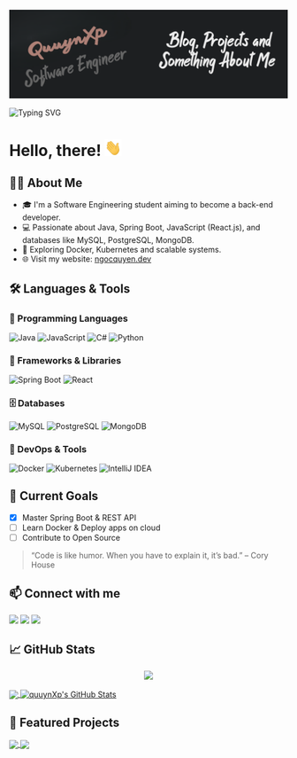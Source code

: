 [![Header](https://raw.githubusercontent.com/quuynXp/quuynXp/main/readme_header.png "Header")](https://ngocquyen.dev/)

![Typing SVG](https://readme-typing-svg.herokuapp.com/?lines=Welcome+to+my+GitHub!;I+love+Java+and+Spring+Boot❤️;&center=true&size=24)

# Hello, there! <img src="https://raw.githubusercontent.com/quuynXp/quuynXp/main/wave.gif" width="30px" height="30px" />

## 🙋‍♂️ About Me

- 🎓 I'm a Software Engineering student aiming to become a back-end developer.
- 💻 Passionate about Java, Spring Boot, JavaScript (React.js), and databases like MySQL, PostgreSQL, MongoDB.
- 🐳 Exploring Docker, Kubernetes and scalable systems.
- 🌐 Visit my website: [ngocquyen.dev](https://ngocquyen.dev/)


## 🛠️ Languages & Tools

### 🚀 Programming Languages
![Java](https://img.shields.io/badge/Java-ED8B00?style=flat&logo=java&logoColor=white)
![JavaScript](https://img.shields.io/badge/JavaScript-F7DF1E?style=flat&logo=javascript&logoColor=black)
![C#](https://img.shields.io/badge/C%23-239120?style=flat&logo=c-sharp&logoColor=white)
![Python](https://img.shields.io/badge/Python-3776AB?style=flat&logo=python&logoColor=white)

### 🧰 Frameworks & Libraries
![Spring Boot](https://img.shields.io/badge/Spring_Boot-6DB33F?style=flat&logo=spring-boot&logoColor=white)
![React](https://img.shields.io/badge/React-20232A?style=flat&logo=react&logoColor=61DAFB)

### 🗄️ Databases
![MySQL](https://img.shields.io/badge/MySQL-4479A1?style=flat&logo=mysql&logoColor=white)
![PostgreSQL](https://img.shields.io/badge/PostgreSQL-336791?style=flat&logo=postgresql&logoColor=white)
![MongoDB](https://img.shields.io/badge/MongoDB-4EA94B?style=flat&logo=mongodb&logoColor=white)

### 🐳 DevOps & Tools
![Docker](https://img.shields.io/badge/Docker-2496ED?style=flat&logo=docker&logoColor=white)
![Kubernetes](https://img.shields.io/badge/Kubernetes-326CE5?style=flat&logo=kubernetes&logoColor=white)
![IntelliJ IDEA](https://img.shields.io/badge/IDE-IntelliJ_IDEA-000000?style=flat&logo=intellij-idea&logoColor=white)

## 📌 Current Goals
- [x] Master Spring Boot & REST API
- [ ] Learn Docker & Deploy apps on cloud
- [ ] Contribute to Open Source

> “Code is like humor. When you have to explain it, it’s bad.” – Cory House

## 📫 Connect with me

<p align="left">
  <a href="https://github.com/quuynXp"><img src="https://img.shields.io/badge/GitHub-100000?style=flat&logo=github&logoColor=white" /></a>
  <a href="https://www.facebook.com/n.quyen19.24vtmp"><img src="https://img.shields.io/badge/Facebook-1877F2?style=flat&logo=facebook&logoColor=white" /></a>
  <a href="mailto:quyen10924@gmail.com"><img src="https://img.shields.io/badge/Gmail-D14836?style=flat&logo=gmail&logoColor=white" /></a>
</p>


## &#x1f4c8; GitHub Stats
<p align="center">
  <img src="https://github-profile-trophy.vercel.app/?username=quuynXp&theme=onedark&margin-w=10&row=2&column=3" />
</p>

<a href="https://github.com/quuynXp/quuynXp">
  <img align="center" src="https://github-readme-stats.vercel.app/api/top-langs/?username=quuynXp&title_color=ffffff&text_color=c9cacc&icon_color=2bbc8a&bg_color=1d1f21&langs_count=3" />
</a>

<a href="https://github.com/quuynXp/quuynXp">
  <img align="center" src="https://github-readme-stats.vercel.app/api?username=quuynXp&show_icons=true&line_height=27&count_private=true&title_color=ffffff&text_color=c9cacc&icon_color=2bbc8a&bg_color=1d1f21" alt="quuynXp's GitHub Stats" />
</a>

## 📌 Featured Projects

<a href="https://github.com/quuynXp/Restaurant_Korean">
  <img align="center" src="https://github-readme-stats.vercel.app/api/pin/?username=quuynXp&repo=Restaurant_Korean&theme=tokyonight" />
</a>

<a href="https://github.com/quuynXp/Web_Fashion">
  <img align="center" src="https://github-readme-stats.vercel.app/api/pin/?username=quuynXp&repo=Web_Fashion&theme=tokyonight" />
</a>
